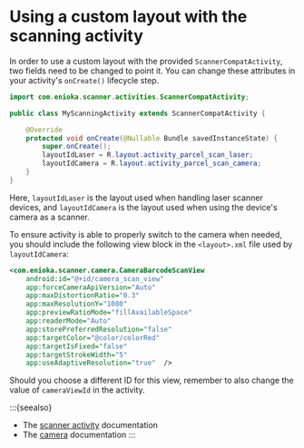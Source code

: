 # Using a custom layout with the scanning activity

In order to use a custom layout with the provided `ScannerCompatActivity`, two fields need to be
changed to point it. You can change these attributes in your activity's `onCreate()` lifecycle
step.

```java
import com.enioka.scanner.activities.ScannerCompatActivity;

public class MyScanningActivity extends ScannerCompatActivity {

    @Override
    protected void onCreate(@Nullable Bundle savedInstanceState) {
        super.onCreate();
        layoutIdLaser = R.layout.activity_parcel_scan_laser;
        layoutIdCamera = R.layout.activity_parcel_scan_camera;
    }
}
```

Here, `layoutIdLaser` is the layout used when handling laser scanner devices, and `layoutIdCamera`
is the layout used when using the device's camera as a scanner.

To ensure activity is able to properly switch to the camera when needed, you should include the
following view block in the `<layout>.xml` file used by `layoutIdCamera`:

```xml
<com.enioka.scanner.camera.CameraBarcodeScanView
    android:id="@+id/camera_scan_view"
    app:forceCameraApiVersion="Auto"
    app:maxDistortionRatio="0.3"
    app:maxResolutionY="1080"
    app:previewRatioMode="fillAvailableSpace"
    app:readerMode="Auto"
    app:storePreferredResolution="false"
    app:targetColor="@color/colorRed"
    app:targetIsFixed="false"
    app:targetStrokeWidth="5"
    app:useAdaptiveResolution="true"  />
```

Should you choose a different ID for this view, remember to also change the value of `cameraViewId`
in the activity.

:::{seealso}

* The [scanner activity](../api/scanner_activity.md) documentation
* The [camera](../api/camera.md) documentation
:::